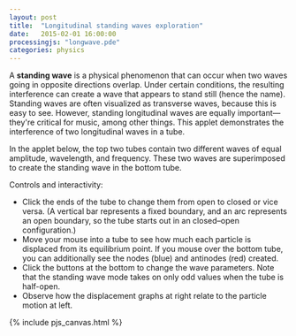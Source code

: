 ```yaml
---
layout: post
title:  "Longitudinal standing waves exploration"
date:   2015-02-01 16:00:00
processingjs: "longwave.pde"
categories: physics
---
```


A <strong>standing wave</strong> is a physical phenomenon that can occur when two waves going in opposite directions overlap.
Under certain conditions, the resulting interference can create a wave that appears to stand still (hence the name).
Standing waves are often visualized as transverse waves, because this is easy to see.
However, standing longitudinal waves are equally important&mdash;they're critical for music, among other things.
This applet demonstrates the interference of two longitudinal waves in a tube.

In the applet below, the top two tubes contain two different waves of equal amplitude, wavelength, and frequency.
These two waves are superimposed to create the standing wave in the bottom tube.

Controls and interactivity:

  * Click the ends of the tube to change them from open to closed or vice versa.
    (A vertical bar represents a fixed boundary, and an arc represents an open boundary, so the tube starts out in an closed&ndash;open configuration.)
  * Move your mouse into a tube to see how much each particle is displaced from its equilibrium point.
    If you mouse over the bottom tube, you can additionally see the nodes (blue) and antinodes (red) created.
  * Click the buttons at the bottom to change the wave parameters.
    Note that the standing wave mode takes on only odd values when the tube is half-open.
  * Observe how the displacement graphs at right relate to the particle motion at left.

{% include pjs_canvas.html %}
